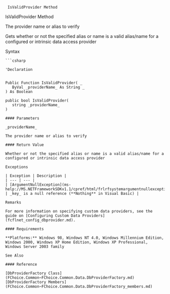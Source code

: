 ﻿     IsValidProvider Method                                                   

IsValidProvider Method

The provider name or alias to verify

Gets whether or not the specified alias or name is a valid alias/name for a configured or intrinsic data access provider

Syntax

```vbnet
```csharp

'Declaration
 

Public Function IsValidProvider( _
   ByVal _providerName_ As String _
) As Boolean

public bool IsValidProvider( 
   string _providerName_
)

#### Parameters

_providerName_

The provider name or alias to verify

#### Return Value

Whether or not the specified alias or name is a valid alias/name for a configured or intrinsic data access provider

Exceptions

| Exception | Description |
| --- | --- |
| [ArgumentNullException](ms-help://MS.NETFrameworkSDKv1.1/cpref/html/frlrfsystemargumentnullexceptionclasstopic.htm) | _key_ is a null reference (**Nothing** in Visual Basic) |

Remarks

For more information on specifying custom data providers, see the guide on [Configuring Custom Data Providers](fcflnet_config_dbprovider.md).

#### Requirements

**Platforms:** Windows 98, Windows NT 4.0, Windows Millennium Edition, Windows 2000, Windows XP Home Edition, Windows XP Professional, Windows Server 2003 family

See Also

#### Reference

[DbProviderFactory Class](FChoice.Common~FChoice.Common.Data.DbProviderFactory.md)  
[DbProviderFactory Members](FChoice.Common~FChoice.Common.Data.DbProviderFactory_members.md)
